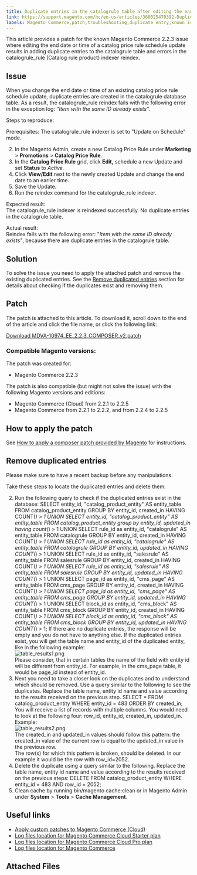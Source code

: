 ```yaml
---
title: Duplicate entries in the catalogrule table after editing the end date of a schedule update
link: https://support.magento.com/hc/en-us/articles/360025470392-Duplicate-entries-in-the-catalogrule-table-after-editing-the-end-date-of-a-schedule-update
labels: Magento Commerce,patch,troubleshooting,duplicate entry,known issues,2.2.3
---
```


This article provides a patch for the known Magento Commerce 2.2.3 issue where editing the end date or time of a catalog price rule schedule update results in adding duplicate entries to the catalogrule table and errors in the catalogrule\_rule (Catalog rule product) indexer reindex.

 Issue
-----

 When you change the end date or time of an existing catalog price rule schedule update, duplicate entries are created in the catalogrule database table. As a result, the catalogrule\_rule reindex fails with the following error in the exception log: *"Item with the same ID already exists"*.

 Steps to reproduce:

 Prerequisites: The catalogrule\_rule indexer is set to "Update on Schedule" mode.

 
 2. In the Magento Admin, create a new Catalog Price Rule under **Marketing** > **Promotions** > **Catalog Price Rule**.
 4. In the **Catalog Price Rule** grid, click **Edit,** schedule a new Update and set **Status** to *Active.* 
 6. Click **View/Edit** next to the newly created Update and change the end date to an earlier time.
 8. Save the Update.
 10. Run the reindex command for the catalogrule\_rule indexer.
 
 Expected result:  
 The catalogrule\_rule indexer is reindexed successfully. No duplicate entries in the catalogrule table.

 Actual result:  
 Reindex fails with the following error: "*Item with the same ID already exists"*, because there are duplicate entries in the catalogrule table.

 Solution
--------

 To solve the issue you need to apply the attached patch and remove the existing duplicated entries. See the [Remove duplicated entries](#remove) section for details about checking if the duplicates exist and removing them.

 Patch
-----

 The patch is attached to this article. To download it, scroll down to the end of the article and click the file name, or click the following link:

 [Download MDVA-10974\_EE\_2.2.3\_COMPOSER\_v2.patch](https://support.magento.com/hc/en-us/article_attachments/360024568111/MDVA-10974_EE_2.2.3_COMPOSER_v2.patch)

 ### Compatible Magento versions:

 The patch was created for:

 
 * Magento Commerce 2.2.3
 
 The patch is also compatible (but might not solve the issue) with the following Magento versions and editions:

 
 * Magento Commerce (Cloud) from 2.2.1 to 2.2.5
 * Magento Commerce from 2.2.1 to 2.2.2, and from 2.2.4 to 2.2.5
 
 How to apply the patch
----------------------

 See [How to apply a composer patch provided by Magento](https://support.magento.com/hc/en-us/articles/360028367731) for instructions.

 Remove duplicated entries
-------------------------

 Please make sure to have a recent backup before any manipulations.

 Take these steps to locate the duplicated entries and delete them:

 
 2. Run the following query to check if the duplicated entries exist in the database: SELECT entity\_id, "catalog\_product\_entity" AS entity\_table FROM catalog\_product\_entity GROUP BY entity\_id, created\_in HAVING COUNT(*) > 1 UNION SELECT entity\_id, "catalog\_product\_entity" AS entity\_table FROM catalog\_product\_entity group by entity\_id, updated\_in having count(*) > 1 UNION SELECT rule\_id as entity\_id, "catalogrule" AS entity\_table FROM catalogrule GROUP BY entity\_id, created\_in HAVING COUNT(*) > 1 UNION SELECT rule\_id as entity\_id, "catalogrule" AS entity\_table FROM catalogrule GROUP BY entity\_id, updated\_in HAVING COUNT(*) > 1 UNION SELECT rule\_id as entity\_id, "salesrule" AS entity\_table FROM salesrule GROUP BY entity\_id, created\_in HAVING COUNT(*) > 1 UNION SELECT rule\_id as entity\_id, "salesrule" AS entity\_table FROM salesrule GROUP BY entity\_id, updated\_in HAVING COUNT(*) > 1 UNION SELECT page\_id as entity\_id, "cms\_page" AS entity\_table FROM cms\_page GROUP BY entity\_id, created\_in HAVING COUNT(*) > 1 UNION SELECT page\_id as entity\_id, "cms\_page" AS entity\_table FROM cms\_page GROUP BY entity\_id, updated\_in HAVING COUNT(*) > 1 UNION SELECT block\_id as entity\_id, "cms\_block" AS entity\_table FROM cms\_block GROUP BY entity\_id, created\_in HAVING COUNT(*) > 1 UNION SELECT block\_id as entity\_id, "cms\_block" AS entity\_table FROM cms\_block GROUP BY entity\_id, updated\_in HAVING COUNT(*) > 1; If there are no duplicate entries, the response will be empty and you do not have to anything else. If the duplicated entries exist, you will get the table name and entity\_id of the duplicated entity, like in the following example:  
 ![table_results1.png](https://support.magento.com/hc/article_attachments/360026034852/table_results1.png)  
 Please consider, that in certain tables the name of the field with entity id will be different from entity\_id. For example, in the cms\_page table, it would be page\_id instead of entity\_id.
 4. Next you need to take a closer look on the duplicates and to understand which should be removed. Use a query similar to the following to see the duplicates. Replace the table name, entity id name and value according to the results received on the previous step. SELECT * FROM catalog\_product\_entity WHERE entity\_id = 483 ORDER BY created\_in; You will receive a list of records with multiple columns. You would need to look at the following four: row\_id, entity\_id, created\_in, updated\_in. Example:  
 ![table_results2.png](https://support.magento.com/hc/article_attachments/360026034332/table_results2.png)  
 The created\_in and updated\_in values should follow this pattern: the created\_in value of the current row is equal to the updated\_in value in the previous row.  
 The row(s) for which this pattern is broken, should be deleted. In our example it would be the row with row\_id=2052.
 6. Delete the duplicate using a query similar to the following. Replace the table name, entity id name and value according to the results received on the previous steps: DELETE FROM catalog\_product\_entity WHERE entity\_id = 483 AND row\_id = 2052; 
 8. Clean cache by running bin/magento cache:clean or in Magento Admin under **System** > **Tools** > **Cache Management**.
 
 Useful links
------------

 
 * [Apply custom patches to Magento Commerce (Cloud)](https://devdocs.magento.com/guides/v2.3/cloud/project/project-patch.html)
 * [Log files location for Magento Commerce Cloud Starter plan](https://support.magento.com/hc/en-us/articles/360020127552)
 * [Log files location for Magento Commerce Cloud Pro plan](https://support.magento.com/hc/en-us/articles/360000318834)
 * [Log files location for Magento Commerce](https://devdocs.magento.com/guides/v2.3/cloud/trouble/environments-logs.html)
 
 Attached Files
--------------

